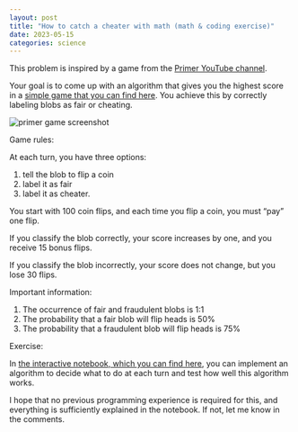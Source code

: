 ```yaml
---
layout: post
title: "How to catch a cheater with math (math & coding exercise)"
date: 2023-05-15
categories: science
---
```






This problem is inspired by a game from the [Primer YouTube channel](https://www.youtube.com/watch?v=XTcP4oo4JI4&t=33s).

Your goal is to come up with an algorithm that gives you the highest score in a [simple game that you can find here](https://primerlearning.org/). You achieve this by correctly labeling blobs as fair or cheating.

![primer game screenshot](/assets/images/post_related/Thumbnail-257x300.webp)

Game rules:

At each turn, you have three options:

1. tell the blob to flip a coin
2. label it as fair
3. label it as cheater.

You start with 100 coin flips, and each time you flip a coin, you must “pay” one flip.

If you classify the blob correctly, your score increases by one, and you receive 15 bonus flips.

If you classify the blob incorrectly, your score does not change, but you lose 30 flips.

Important information:

1. The occurrence of fair and fraudulent blobs is 1:1
2. The probability that a fair blob will flip heads is 50%
3. The probability that a fraudulent blob will flip heads is 75%

Exercise:

In [the interactive notebook, which you can find here](https://colab.research.google.com/drive/1BUIvHzubbpCzlsY1f0T0sWSJ2s95QAHH?usp=sharing), you can implement an algorithm to decide what to do at each turn and test how well this algorithm works.

I hope that no previous programming experience is required for this, and everything is sufficiently explained in the notebook. If not, let me know in the comments.
